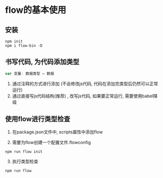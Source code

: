 # flow的基本使用

## 安装

```shell
npm init
npm i flow-bin -D
```

## 书写代码, 为代码添加类型

```js
var 变量: 数据类型 = 数据
```

1. 通过注释的方式进行添加 (不会修改js代码, 代码在添加完类型后仍然可以正常运行)
2. 通过直接写js代码结构(推荐) , 改写js代码, 如果要正常运行, 需要使用babel降级

## 使用flow进行类型检查

1. 在package.json文件中, scripts属性中添加flow

2. 需要为flow创建一个配置文件.flowconfig
```shell
npm run flow init
```

3. 执行类型检查
```shell
npm run flow
```
